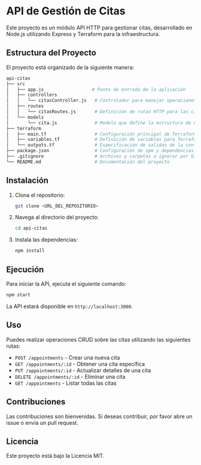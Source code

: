 # API de Gestión de Citas

Este proyecto es un módulo API HTTP para gestionar citas, desarrollado en Node.js utilizando Express y Terraform para la infraestructura.

## Estructura del Proyecto

El proyecto está organizado de la siguiente manera:

```bash
api-citas
├── src
│   ├── app.js                  # Punto de entrada de la aplicación
│   ├── controllers
│   │   └── citasController.js   # Controlador para manejar operaciones CRUD de citas
│   ├── routes
│   │   └── citasRoutes.js       # Definición de rutas HTTP para las citas
│   └── models
│       └── cita.js              # Modelo que define la estructura de una cita
├── terraform
│   ├── main.tf                  # Configuración principal de Terraform
│   ├── variables.tf             # Definición de variables para Terraform
│   └── outputs.tf               # Especificación de salidas de la configuración de Terraform
├── package.json                 # Configuración de npm y dependencias
├── .gitignore                   # Archivos y carpetas a ignorar por Git
└── README.md                    # Documentación del proyecto
```

## Instalación

1. Clona el repositorio:

   ```bash
   git clone <URL_DEL_REPOSITORIO>
   ```

2. Navega al directorio del proyecto:

   ```bash
   cd api-citas
   ```

3. Instala las dependencias:

   ```bash
   npm install
   ```

## Ejecución

Para iniciar la API, ejecuta el siguiente comando:

   ```bash
   npm start
   ```

La API estará disponible en `http://localhost:3000`.

## Uso

Puedes realizar operaciones CRUD sobre las citas utilizando las siguientes rutas:

- `POST /appointments` - Crear una nueva cita
- `GET /appointments/:id` - Obtener una cita específica
- `PUT /appointments/:id` - Actualizar detalles de una cita
- `DELETE /appointments/:id` - Eliminar una cita
- `GET /appointments` - Listar todas las citas

## Contribuciones

Las contribuciones son bienvenidas. Si deseas contribuir, por favor abre un issue o envía un pull request.

## Licencia

Este proyecto está bajo la Licencia MIT.
